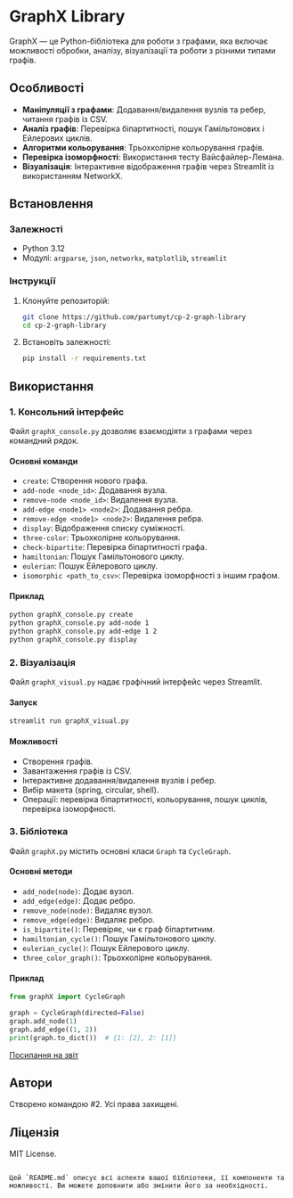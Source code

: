 # GraphX Library

GraphX — це Python-бібліотека для роботи з графами, яка включає можливості обробки, аналізу, візуалізації та роботи з різними типами графів.

## Особливості

- **Маніпуляції з графами**: Додавання/видалення вузлів та ребер, читання графів із CSV.
- **Аналіз графів**: Перевірка біпартитності, пошук Гамільтонових і Ейлерових циклів.
- **Алгоритми кольорування**: Трьохколірне кольорування графів.
- **Перевірка ізоморфності**: Використання тесту Вайсфайлер-Лемана.
- **Візуалізація**: Інтерактивне відображення графів через Streamlit із використанням NetworkX.

## Встановлення

### Залежності
- Python 3.12
- Модулі: `argparse`, `json`, `networkx`, `matplotlib`, `streamlit`

### Інструкції
1. Клонуйте репозиторій:
   ```bash
   git clone https://github.com/partumyt/cp-2-graph-library
   cd cp-2-graph-library
   ```
2. Встановіть залежності:
   ```bash
   pip install -r requirements.txt
   ```

## Використання

### 1. Консольний інтерфейс
Файл `graphX_console.py` дозволяє взаємодіяти з графами через командний рядок.

#### Основні команди
- `create`: Створення нового графа.
- `add-node <node_id>`: Додавання вузла.
- `remove-node <node_id>`: Видалення вузла.
- `add-edge <node1> <node2>`: Додавання ребра.
- `remove-edge <node1> <node2>`: Видалення ребра.
- `display`: Відображення списку суміжності.
- `three-color`: Трьохколірне кольорування.
- `check-bipartite`: Перевірка біпартитності графа.
- `hamiltonian`: Пошук Гамільтонового циклу.
- `eulerian`: Пошук Ейлерового циклу.
- `isomorphic <path_to_csv>`: Перевірка ізоморфності з іншим графом.

#### Приклад
```bash
python graphX_console.py create
python graphX_console.py add-node 1
python graphX_console.py add-edge 1 2
python graphX_console.py display
```

### 2. Візуалізація
Файл `graphX_visual.py` надає графічний інтерфейс через Streamlit.

#### Запуск
```bash
streamlit run graphX_visual.py
```

#### Можливості
- Створення графів.
- Завантаження графів із CSV.
- Інтерактивне додавання/видалення вузлів і ребер.
- Вибір макета (spring, circular, shell).
- Операції: перевірка біпартитності, кольорування, пошук циклів, перевірка ізоморфності.

### 3. Бібліотека
Файл `graphX.py` містить основні класи `Graph` та `CycleGraph`.

#### Основні методи
- `add_node(node)`: Додає вузол.
- `add_edge(edge)`: Додає ребро.
- `remove_node(node)`: Видаляє вузол.
- `remove_edge(edge)`: Видаляє ребро.
- `is_bipartite()`: Перевіряє, чи є граф біпартитним.
- `hamiltonian_cycle()`: Пошук Гамільтонового циклу.
- `eulerian_cycle()`: Пошук Ейлерового циклу.
- `three_color_graph()`: Трьохколірне кольорування.

#### Приклад
```python
from graphX import CycleGraph

graph = CycleGraph(directed=False)
graph.add_node(1)
graph.add_edge((1, 2))
print(graph.to_dict())  # {1: [2], 2: [1]}
```

[Посилання на звіт](https://github.com/partumyt/cp-2-graph-library/blob/main/zvit.pdf)

## Автори
Створено командою #2. Усі права захищені.

## Ліцензія
MIT License.
```

Цей `README.md` описує всі аспекти вашої бібліотеки, її компоненти та можливості. Ви можете доповнити або змінити його за необхідності.
